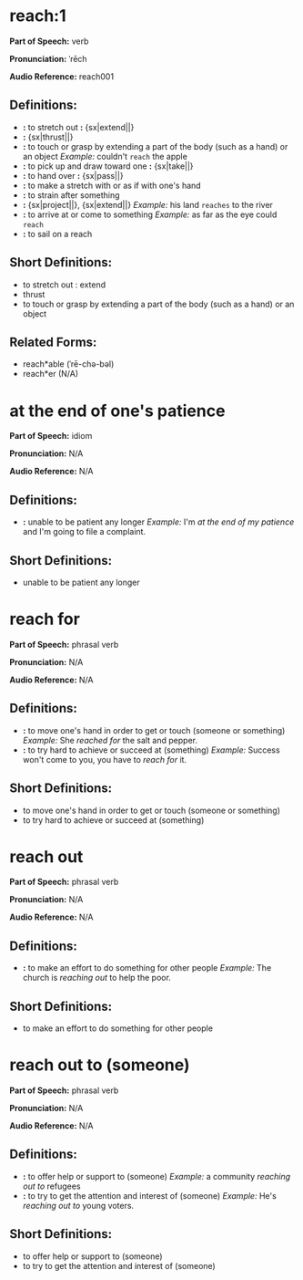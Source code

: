 # reach:1

**Part of Speech:** verb

**Pronunciation:** ˈrēch

**Audio Reference:** reach001

## Definitions:
- **:** to stretch out **:** {sx|extend||}
- **:** {sx|thrust||}
- **:** to touch or grasp by extending a part of the body (such as a hand) or an object 
  *Example:* couldn't `reach` the apple
- **:** to pick up and draw toward one **:** {sx|take||}
- **:** to hand over **:** {sx|pass||}
- **:** to make a stretch with or as if with one's hand
- **:** to strain after something
- **:** {sx|project||}, {sx|extend||} 
  *Example:* his land `reaches` to the river
- **:** to arrive at or come to something 
  *Example:* as far as the eye could `reach`
- **:** to sail on a reach

## Short Definitions:
- to stretch out : extend
- thrust
- to touch or grasp by extending a part of the body (such as a hand) or an object

## Related Forms:
- reach*able (ˈrē-chə-bəl)
- reach*er (N/A)
# at the end of one's patience

**Part of Speech:** idiom

**Pronunciation:** N/A

**Audio Reference:** N/A

## Definitions:
- **:** unable to be patient any longer 
  *Example:* I'm *at the end of my patience* and I'm going to file a complaint.

## Short Definitions:
- unable to be patient any longer
# reach for

**Part of Speech:** phrasal verb

**Pronunciation:** N/A

**Audio Reference:** N/A

## Definitions:
- **:** to move one's hand in order to get or touch (someone or something) 
  *Example:* She *reached for* the salt and pepper.
- **:** to try hard to achieve or succeed at (something) 
  *Example:* Success won't come to you, you have to *reach for* it.

## Short Definitions:
- to move one's hand in order to get or touch (someone or something)
- to try hard to achieve or succeed at (something)
# reach out

**Part of Speech:** phrasal verb

**Pronunciation:** N/A

**Audio Reference:** N/A

## Definitions:
- **:** to make an effort to do something for other people 
  *Example:* The church is *reaching out* to help the poor.

## Short Definitions:
- to make an effort to do something for other people
# reach out to (someone)

**Part of Speech:** phrasal verb

**Pronunciation:** N/A

**Audio Reference:** N/A

## Definitions:
- **:** to offer help or support to (someone) 
  *Example:* a community *reaching out to* refugees
- **:** to try to get the attention and interest of (someone) 
  *Example:* He's *reaching out to* young voters.

## Short Definitions:
- to offer help or support to (someone)
- to try to get the attention and interest of (someone)
